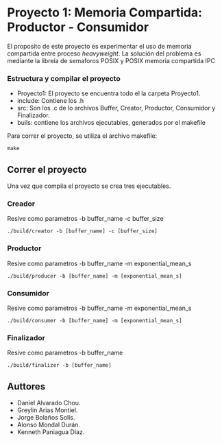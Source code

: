 # Proyecto 1: Memoria Compartida: Productor - Consumidor

El proposito de este proyecto es experimentar el uso de memoria compartida entre proceso *heavyweight*.
La solución del problema es mediante la libreía de semaforos POSIX y POSIX memoria compartida IPC

### Estructura y compilar el proyecto
- Proyecto1: El proyecto se encuentra todo el la carpeta Proyecto1.
- include: Contiene los .h
- src: Son los .c de lo archivos Buffer, Creator, Productor, Consumidor y Finalizador.
- buils: contiene los archivos ejecutables, generados por el makefile

Para correr el proyecto, se utiliza el archivo makefile:
```
make
```

## Correr el proyecto
Una vez que compila el proyecto se crea tres ejecutables.

### Creador
Resive como parametros -b buffer_name -c buffer_size

```
./build/creator -b [buffer_name] -c [buffer_size]

```

### Productor

Resive como parametros -b buffer_name -m exponential_mean_s

```
./build/producer -b [buffer_name] -m [exponential_mean_s]

```

### Consumidor

Resive como parametros -b buffer_name -m exponential_mean_s

```
./build/consumer -b [buffer_name] -m [exponential_mean_s]

```

### Finalizador

Resive como parametros -b buffer_name

```
./build/finalizer -b [buffer_name]

```

## Auttores

- Daniel Alvarado Chou.
- Greylin Arias Montiel.
- Jorge Bolaños Solís.
- Alonso Mondal Durán.
- Kenneth Paniagua Díaz.
